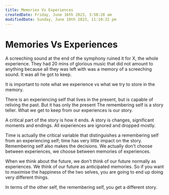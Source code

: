 ```yaml
---
title: Memories Vs Experiences
createdDate: Friday, June 16th 2023, 3:50:28 am
modifiedDate: Sunday, June 18th 2023, 11:10:32 pm
---
```


# Memories Vs Experiences

A screeching sound at the end of the symphony ruined it for X, the whole experience. They had 20 mins of glorious music that did not amount to anything because all they was left with was a memory of a screeching sound. It was all he got to keep.

It is important to note what we experience vs what we try to store in the memory.

There is an experiencing self that lives in the present, but is capable of reliving the past. But it has only the present The remembering self is a story teller. What we get to keep from our experiences is our story.

A critical part of the story is how it ends. A story is changes, significant moments and endings. All experiences are ignored and dropped mostly.

Time is actually the critical variable that distinguishes a remembering self from an experiencing self; time has very little impact on the story. Remembering self also makes the decisions. We actually don't choose between experiences, we choose between memories of experiences.

When we think about the future, we don't think of our future normally as experiences. We think of our future as anticipated memories. So if you want to maximise the happiness of the two selves, you are going to end up doing very different things.

In terms of the other self, the remembering self, you get a different story.
